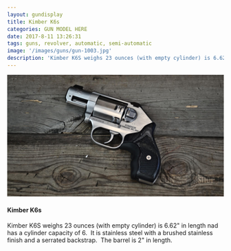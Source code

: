 ```yaml
---
layout: gundisplay
title: Kimber K6s
categories: GUN MODEL HERE
date: 2017-8-11 13:26:31
tags: guns, revolver, automatic, semi-automatic
image: '/images/guns/gun-1003.jpg'
description: 'Kimber K6S weighs 23 ounces (with empty cylinder) is 6.62" in length nad has a cylinder capacity of 6.'
---
```


<div>
<img src="/images/guns/gun-1003.jpg" alt="Kimber" />
</div>

#### Kimber K6s
Kimber K6S weighs 23 ounces (with empty cylinder) is 6.62" in length nad has a cylinder capacity of 6.  It is stainless steel with a brushed stainless finish and a serrated backstrap.  The barrel is 2" in length.
